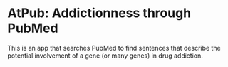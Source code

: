 # AtPub: Addictionness through PubMed

This is an app that searches PubMed to find sentences that describe the potential involvement of a gene (or many genes) in drug addiction. 
